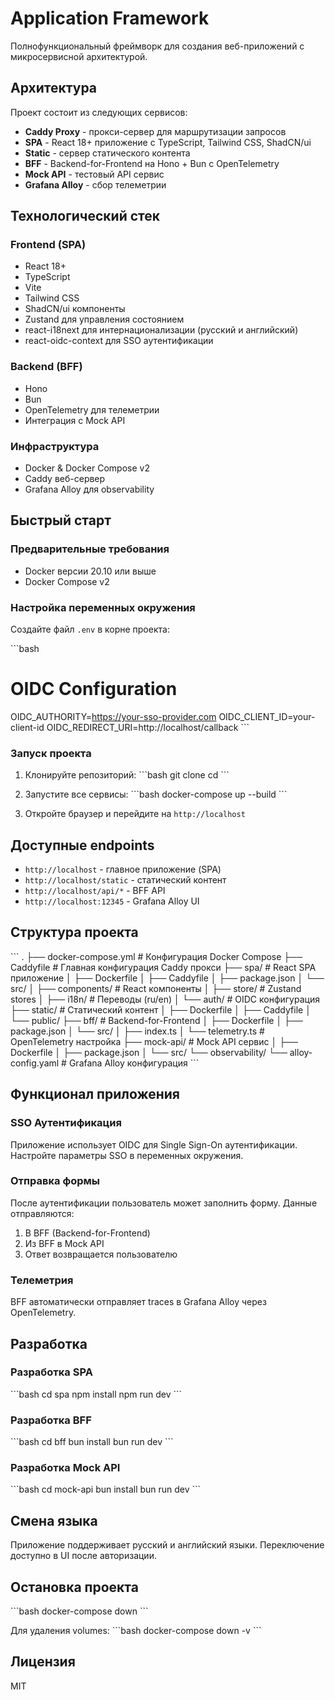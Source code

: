 # Application Framework

Полнофункциональный фреймворк для создания веб-приложений с микросервисной архитектурой.

## Архитектура

Проект состоит из следующих сервисов:

- **Caddy Proxy** - прокси-сервер для маршрутизации запросов
- **SPA** - React 18+ приложение с TypeScript, Tailwind CSS, ShadCN/ui
- **Static** - сервер статического контента
- **BFF** - Backend-for-Frontend на Hono + Bun с OpenTelemetry
- **Mock API** - тестовый API сервис
- **Grafana Alloy** - сбор телеметрии

## Технологический стек

### Frontend (SPA)
- React 18+
- TypeScript
- Vite
- Tailwind CSS
- ShadCN/ui компоненты
- Zustand для управления состоянием
- react-i18next для интернационализации (русский и английский)
- react-oidc-context для SSO аутентификации

### Backend (BFF)
- Hono
- Bun
- OpenTelemetry для телеметрии
- Интеграция с Mock API

### Инфраструктура
- Docker & Docker Compose v2
- Caddy веб-сервер
- Grafana Alloy для observability

## Быстрый старт

### Предварительные требования

- Docker версии 20.10 или выше
- Docker Compose v2

### Настройка переменных окружения

Создайте файл `.env` в корне проекта:

\`\`\`bash
# OIDC Configuration
OIDC_AUTHORITY=https://your-sso-provider.com
OIDC_CLIENT_ID=your-client-id
OIDC_REDIRECT_URI=http://localhost/callback
\`\`\`

### Запуск проекта

1. Клонируйте репозиторий:
\`\`\`bash
git clone <repository-url>
cd <project-directory>
\`\`\`

2. Запустите все сервисы:
\`\`\`bash
docker-compose up --build
\`\`\`

3. Откройте браузер и перейдите на `http://localhost`

## Доступные endpoints

- `http://localhost` - главное приложение (SPA)
- `http://localhost/static` - статический контент
- `http://localhost/api/*` - BFF API
- `http://localhost:12345` - Grafana Alloy UI

## Структура проекта

\`\`\`
.
├── docker-compose.yml          # Конфигурация Docker Compose
├── Caddyfile                   # Главная конфигурация Caddy прокси
├── spa/                        # React SPA приложение
│   ├── Dockerfile
│   ├── Caddyfile
│   ├── package.json
│   └── src/
│       ├── components/         # React компоненты
│       ├── store/              # Zustand stores
│       ├── i18n/               # Переводы (ru/en)
│       └── auth/               # OIDC конфигурация
├── static/                     # Статический контент
│   ├── Dockerfile
│   ├── Caddyfile
│   └── public/
├── bff/                        # Backend-for-Frontend
│   ├── Dockerfile
│   ├── package.json
│   └── src/
│       ├── index.ts
│       └── telemetry.ts        # OpenTelemetry настройка
├── mock-api/                   # Mock API сервис
│   ├── Dockerfile
│   ├── package.json
│   └── src/
└── observability/
    └── alloy-config.yaml       # Grafana Alloy конфигурация
\`\`\`

## Функционал приложения

### SSO Аутентификация
Приложение использует OIDC для Single Sign-On аутентификации. Настройте параметры SSO в переменных окружения.

### Отправка формы
После аутентификации пользователь может заполнить форму. Данные отправляются:
1. В BFF (Backend-for-Frontend)
2. Из BFF в Mock API
3. Ответ возвращается пользователю

### Телеметрия
BFF автоматически отправляет traces в Grafana Alloy через OpenTelemetry.

## Разработка

### Разработка SPA
\`\`\`bash
cd spa
npm install
npm run dev
\`\`\`

### Разработка BFF
\`\`\`bash
cd bff
bun install
bun run dev
\`\`\`

### Разработка Mock API
\`\`\`bash
cd mock-api
bun install
bun run dev
\`\`\`

## Смена языка

Приложение поддерживает русский и английский языки. Переключение доступно в UI после авторизации.

## Остановка проекта

\`\`\`bash
docker-compose down
\`\`\`

Для удаления volumes:
\`\`\`bash
docker-compose down -v
\`\`\`

## Лицензия

MIT
